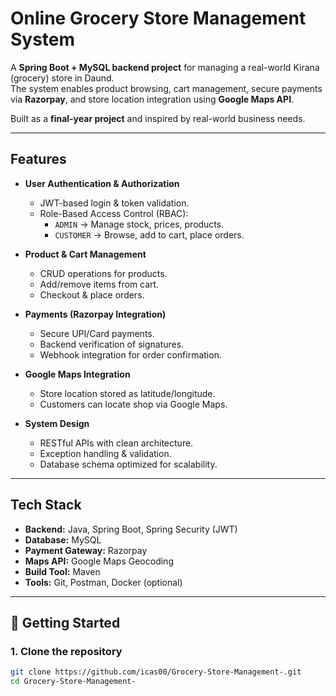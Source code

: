 #  Online Grocery Store Management System

A **Spring Boot + MySQL backend project** for managing a real-world Kirana (grocery) store in Daund.  
The system enables product browsing, cart management, secure payments via **Razorpay**, and store location integration using **Google Maps API**.  

Built as a **final-year project** and inspired by real-world business needs.  

---

## Features

- **User Authentication & Authorization**
  - JWT-based login & token validation.
  - Role-Based Access Control (RBAC): 
    - `ADMIN` → Manage stock, prices, products.  
    - `CUSTOMER` → Browse, add to cart, place orders.

- **Product & Cart Management**
  - CRUD operations for products.
  - Add/remove items from cart.
  - Checkout & place orders.

- **Payments (Razorpay Integration)**
  - Secure UPI/Card payments.
  - Backend verification of signatures.
  - Webhook integration for order confirmation.

- **Google Maps Integration**
  - Store location stored as latitude/longitude.
  - Customers can locate shop via Google Maps.

- **System Design**
  - RESTful APIs with clean architecture.
  - Exception handling & validation.
  - Database schema optimized for scalability.

---

## Tech Stack

- **Backend:** Java, Spring Boot, Spring Security (JWT)
- **Database:** MySQL  
- **Payment Gateway:** Razorpay  
- **Maps API:** Google Maps Geocoding  
- **Build Tool:** Maven  
- **Tools:** Git, Postman, Docker (optional)  

---

## 🚀 Getting Started

### 1. Clone the repository
```bash
git clone https://github.com/icas00/Grocery-Store-Management-.git
cd Grocery-Store-Management-
